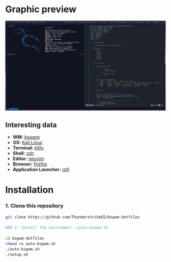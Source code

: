 # Graphic preview
<p align="center">
  <img src="screenshots/1.png">
</p>


## Interesting data 

- **WM:** [bspwm](https://github.com/baskerville/bspwm)
- **OS:** [Kali Linux](https://www.kali.org/)
- **Terminal:** [kitty](https://github.com/kovidgoyal/kitty)
- **Shell:** [zsh](https://wiki.archlinux.org/index.php/Zsh)
- **Editor:** [neovim](https://github.com/neovim/neovim)
- **Browser:** [firefox](https://www.mozilla.org/en-US/firefox)
- **Application Launcher:** [rofi](https://github.com/davatorium/rofi)

# Installation

### 1. Clone this repository

````bash
git clone https://github.com/ThunderstrikeES/bspwm-dotfiles

### 2. Install the enviroment ./auto-bspwm.sh

cd bspwm-dotfiles
chmod +x auto-bspwm.sh
./auto-bspwm.sh
./setup.sh
